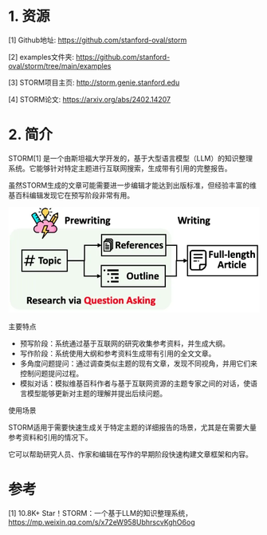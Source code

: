 # 1. 资源

[1] Github地址: https://github.com/stanford-oval/storm

[2] examples文件夹: https://github.com/stanford-oval/storm/tree/main/examples

[3] STORM项目主页: http://storm.genie.stanford.edu

[4] STORM论文: https://arxiv.org/abs/2402.14207

# 2. 简介

STORM[1] 是一个由斯坦福大学开发的，基于大型语言模型（LLM）的知识整理系统。它能够针对特定主题进行互联网搜索，生成带有引用的完整报告。

虽然STORM生成的文章可能需要进一步编辑才能达到出版标准，但经验丰富的维基百科编辑发现它在预写阶段非常有用。

![](.01_storm_images/流程.png)

主要特点
- 预写阶段：系统通过基于互联网的研究收集参考资料，并生成大纲。
- 写作阶段：系统使用大纲和参考资料生成带有引用的全文文章。
- 多角度问题提问：通过调查类似主题的现有文章，发现不同视角，并用它们来控制问题提问过程。
- 模拟对话：模拟维基百科作者与基于互联网资源的主题专家之间的对话，使语言模型能够更新对主题的理解并提出后续问题。


使用场景

STORM适用于需要快速生成关于特定主题的详细报告的场景，尤其是在需要大量参考资料和引用的情况下。

它可以帮助研究人员、作家和编辑在写作的早期阶段快速构建文章框架和内容。

# 参考

[1] 10.8K+ Star！STORM：一个基于LLM的知识整理系统，https://mp.weixin.qq.com/s/x72eW958UbhrscvKghO6og